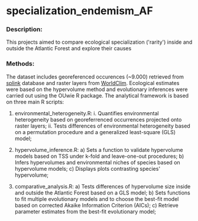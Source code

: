 # specialization_endemism_AF

### Description:
This projects aimed to compare ecological specialization ('rarity') inside and outside the Atlantic Forest and explore their causes

### Methods:
The dataset includes georeferenced occurences (~9.000) retrieved from [splink](http://www.splink.org.br) database and raster layers from [WorldClim](https://www.worldclim.org/). Ecological estimates were based on the hypervolume method and evolutionary inferences were carried out using the OUwie R package.
The analytical framework is based on three main R scripts:

1. environmental_heterogeneity.R: 
i. Quantifies environmental heterogeneity based on georeferrenced occurrences projected onto raster layers;
ii. Tests differences of environmental heterogeneity based on a permutation procedure and a generalized least-square (GLS) model;

2) hypervolume_inference.R:
a) Sets a function to validate hypervolume models based on TSS under k-fold and leave-one-out procedures;
b) Infers hypervolumes and environmental niches of species based on hypervolume models;
c) Displays plots contrasting species' hypervolume;

3) comparative_analysis.R:
a) Tests differences of hypervolume size inside and outside the Atlantic Forest based on a GLS model;
b) Sets functions to fit multiple evolutionary models and to choose the best-fit model based on corrected Akaike Information Criterion (AICs);
c) Retrieve parameter estimates from the best-fit evolutionary model;
